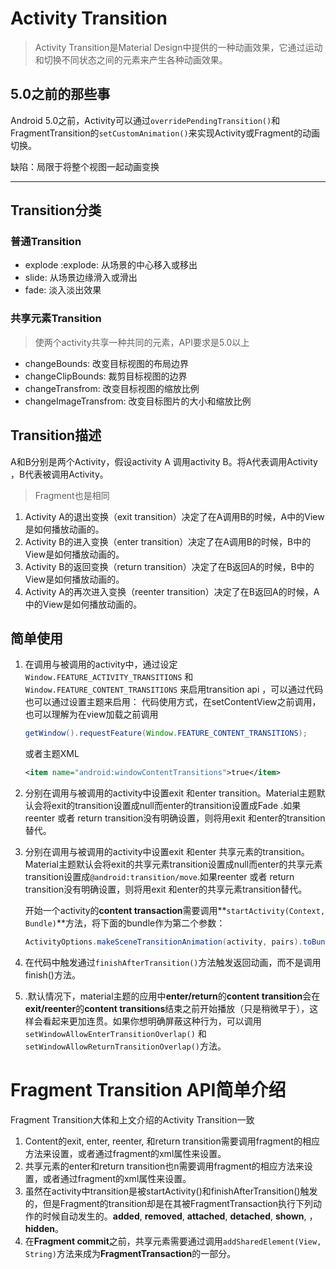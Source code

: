 # Activity Transition

> Activity Transition是Material Design中提供的一种动画效果，它通过运动和切换不同状态之间的元素来产生各种动画效果。





## 5.0之前的那些事

Android 5.0之前，Activity可以通过`overridePendingTransition()`和FragmentTransition的`setCustomAnimation()`来实现Activity或Fragment的动画切换。

缺陷：局限于将整个视图一起动画变换

------





## Transition分类

### 普通Transition

- explode :explode: 从场景的中心移入或移出
- slide: 从场景边缘滑入或滑出
- fade: 淡入淡出效果



### 共享元素Transition

> 使两个activity共享一种共同的元素，API要求是5.0以上

- changeBounds: 改变目标视图的布局边界
- changeClipBounds: 裁剪目标视图的边界
- changeTransfrom: 改变目标视图的缩放比例
- changeImageTransfrom: 改变目标图片的大小和缩放比例



## Transition描述

A和B分别是两个Activity，假设activity A 调用activity B。将A代表调用Activity ，B代表被调用Activity。

> Fragment也是相同

1. Activity A的退出变换（exit transition）决定了在A调用B的时候，A中的View是如何播放动画的。
2. Activity B的进入变换（enter transition）决定了在A调用B的时候，B中的View是如何播放动画的。
3. Activity B的返回变换（return transition）决定了在B返回A的时候，B中的View是如何播放动画的。
4. Activity A的再次进入变换（reenter transition）决定了在B返回A的时候，A中的View是如何播放动画的。



## 简单使用

1. 在调用与被调用的activity中，通过设定`Window.FEATURE_ACTIVITY_TRANSITIONS`  和 `Window.FEATURE_CONTENT_TRANSITIONS` 来启用transition api ，可以通过代码也可以通过设置主题来启用：
   代码使用方式，在setContentView之前调用，也可以理解为在view加载之前调用

   ```java
   getWindow().requestFeature(Window.FEATURE_CONTENT_TRANSITIONS);
   ```

   或者主题XML

   ```xml
   <item name="android:windowContentTransitions">true</item>
   ```

2. 分别在调用与被调用的activity中设置exit 和enter transition。Material主题默认会将exit的transition设置成null而enter的transition设置成Fade .如果reenter 或者 return transition没有明确设置，则将用exit 和enter的transition替代。

3. 分别在调用与被调用的activity中设置exit 和enter 共享元素的transition。Material主题默认会将exit的共享元素transition设置成null而enter的共享元素transition设置成`@android:transition/move`.如果reenter 或者 return transition没有明确设置，则将用exit 和enter的共享元素transition替代。

   开始一个activity的**content transaction**需要调用**`startActivity(Context, Bundle)`**方法，将下面的bundle作为第二个参数：

   ```java
   ActivityOptions.makeSceneTransitionAnimation(activity, pairs).toBundle();
   ```

4. 在代码中触发通过`finishAfterTransition()`方法触发返回动画，而不是调用finish()方法。

5. .默认情况下，material主题的应用中**enter/return**的**content transition**会在**exit/reenter**的**content transitions**结束之前开始播放（只是稍微早于），这样会看起来更加连贯。如果你想明确屏蔽这种行为，可以调用`setWindowAllowEnterTransitionOverlap()` 和 `setWindowAllowReturnTransitionOverlap()`方法。



# Fragment  Transition API简单介绍

Fragment Transition大体和上文介绍的Activity Transition一致

1. Content的exit, enter, reenter, 和return transition需要调用fragment的相应方法来设置，或者通过fragment的xml属性来设置。
2. 共享元素的enter和return transition也n需要调用fragment的相应方法来设置，或者通过fragment的xml属性来设置。
3. 虽然在activity中transition是被startActivity()和finishAfterTransition()触发的，但是Fragment的transition却是在其被FragmentTransaction执行下列动作的时候自动发生的。**added**, **removed**, **attached**, **detached**, **shown**, ，**hidden**。
4. 在**Fragment commit**之前，共享元素需要通过调用`addSharedElement(View, String)`方法来成为**FragmentTransaction**的一部分。

